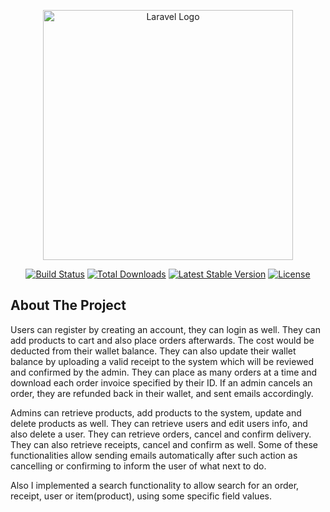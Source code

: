 <p align="center"><a href="https://laravel.com" target="_blank"><img src="https://raw.githubusercontent.com/laravel/art/master/logo-lockup/5%20SVG/2%20CMYK/1%20Full%20Color/laravel-logolockup-cmyk-red.svg" width="400" alt="Laravel Logo"></a></p>

<p align="center">
<a href="https://github.com/laravel/framework/actions"><img src="https://github.com/laravel/framework/workflows/tests/badge.svg" alt="Build Status"></a>
<a href="https://packagist.org/packages/laravel/framework"><img src="https://img.shields.io/packagist/dt/laravel/framework" alt="Total Downloads"></a>
<a href="https://packagist.org/packages/laravel/framework"><img src="https://img.shields.io/packagist/v/laravel/framework" alt="Latest Stable Version"></a>
<a href="https://packagist.org/packages/laravel/framework"><img src="https://img.shields.io/packagist/l/laravel/framework" alt="License"></a>
</p>

## About The Project
Users can register by creating an account, they can login as well. They can add products to cart and also place orders afterwards. The cost would be deducted from their wallet balance. They can also update their wallet balance by uploading a valid receipt to the system which will be reviewed and confirmed by the admin. They can place as many orders at a time and download each order invoice specified by their ID. If an admin cancels an order, they are refunded back in their wallet, and sent emails accordingly.

Admins can retrieve products, add products to the system, update and delete products as well. They can retrieve users and edit users info, and also delete a user. They can retrieve orders, cancel and confirm delivery. They can also retrieve receipts, cancel and  confirm as well. Some of these functionalities allow sending emails automatically after such action as cancelling or confirming to inform the user of what next to do. 

Also I implemented a search functionality to allow search for an order, receipt, user or item(product), using some specific field values.

